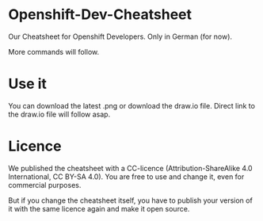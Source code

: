 # Openshift-Dev-Cheatsheet

Our Cheatsheet for Openshift Developers. Only in German (for now).

More commands will follow.

# Use it
You can download the latest .png or download the draw.io file. Direct link to the draw.io file will follow asap.

# Licence
We published the cheatsheet with a CC-licence (Attribution-ShareAlike 4.0 International, CC BY-SA 4.0). You are free to use and change it, even for commercial purposes.

But if you change the cheatsheet itself, you have to publish your version of it with the same licence again and make it open source.
